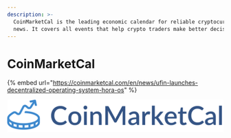 ```yaml
---
description: >-
  CoinMarketCal is the leading economic calendar for reliable cryptocurrency
  news. It covers all events that help crypto traders make better decisions.
---
```


# CoinMarketCal

{% embed url="https://coinmarketcal.com/en/news/ufin-launches-decentralized-operating-system-hora-os" %}

![CoinMarketCal](../.gitbook/assets/cmclogotxt23x.png)

